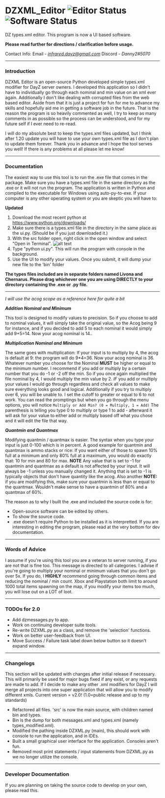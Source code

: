 # DZXML_Editor ![Editor Status](https://img.shields.io/badge/Editor-Passing-brightgreen) ![Software Status](https://img.shields.io/badge/Software-WIP-yellow)

DZ types.xml editor. This program is now a UI based software.

**Please read further for directions / clarification before usage.**

Contact Info:
Email - *infrared.dayz@gmail.com*
Discord - *Danny2#5070*

---

### Introduction
DZXML Editor is an open-source Python developed simple types.xml modifier for DayZ server owners. I developed this
application so I didn't have to individually go through each nominal and min value on an xml ever again. Additionally
I don't like dealing with corrupted files from the web based editor. Aside from that it is just a project for fun for me to advance my skills and hopefully aid me in getting a software job in the future. That is the reason the program is so heavily commented as well, I try to keep as many comments in as possible so the process can be understood, and for my future self if I ever need to re-read.

I will do my absolute best to keep the types.xml files updated, but I think after 1.20 update you will have to use your own types.xml file as I don't plan to update them forever. Thank you in advance and I hope the tool serves you well! If there is any problems at all please let me know!

---

### Documentation

The easiest way to use this tool is to run the .exe file that comes in the package. Make sure you have a types.xml file
in the same directory as the .exe or it will not run the program. The application is written in Python and compiled to the
executable for Windows using auto-py-to-exe. If your computer is any other operating system or you are skeptic you will have to:

**Updated**
1. Download the most recent python at https://www.python.org/downloads/
2. Make sure there is a types.xml file in the directory in the same place as the ui.py. (Should be if you just downloaded it.)
3. With the src folder open, right click in the open window and select "Open in Terminal".
![alt text](https://github.com/AustinCBYUi/DZXML_editor/blob/main/piccer1.png?raw=true)
5. Type "python ui.py". This will run the program with console in the background.
6. Use the UI to modify your values. Once you submit, it will dump your new file to the 'bin' folder

**The types files included are in separate folders named Livona and Chernarus. Please drag whichever one you are using DIRECTLY to your directory containing the .exe or .py file.**

----------

*I will use the acog scope as a reference here for quite a bit*

***Addition Nominal and Minimum***

This tool is designed to modify values to precision. So if you choose to add to nominal values, it will simply take the original
value, so the Acog being 9 for instance, and if you decided to add 5 to each nominal it would simply add 9+5=14. Now your acog
nominal is 14..

***Multiplication Nominal and Minimum***

The same goes with multiplication: If your input is to multiply by 4, the acog is default at 9: the program will do 9*4=36. Now
your acog nominal is 36.
Whatever number you choose for the Nominal **MUST** be higher or equal to the minimum number. I recommend if you add or multiply
by a certain number that you do -1 or -2 off the min. So if you once again multiplied the file nominal by 4, I would multiply the
min value by 2. *IF* you add or multiply your values I would go through regardless and check all values to make sure everything looks good and logical. Additionally if you try to multiply over 6, you will be unable to. I set the cutoff to greater or equal to 6 to not work.
You can read the promptings but when you go through the menu options, you will notice `Multiply or Add Min? (0 = Multiply, 1 = Add)` The parenthesis is telling you type 0 to multiply or type 1 to add - afterward it will ask for your value to either add or multiply based off what you chose and it will edit the file that way.

***Quantmin and Quantmax***

Modifying quantmin / quantmax is easier. The syntax when you type your input is just 0-100 which is in percent. A good example for quantmin and quantmax is ammo stacks or rice: If you want either of those to spawn 10% full at a minimum and only 80% full at a maximum, you would do exactly that: 10 for min and 80 for max. **NOTE** Any value that is set to -1 for quantmin and quantmax as a default is not affected by your input. It will always be -1 unless you manually changed it. Anything that is set to -1 is typically objects that don't have quantity like the acog. Also another **NOTE:** if you are modifying this, make sure your quantmin is less than or equal to the quantmax. Wouldn't make sense to have a quantmin of 80% and a quantmax of 60%.


The reason as to why I built the .exe and included the source code is for:
- Open-source software can be edited by others.
- To show the source code.
- .exe doesn't require Python to be installed as it is interpretted.
If you are interesting in editing the program, please read at the very bottom for dev documentation.

---

### Words of Advice
I assume if you're using this tool you are a veteran to server running, if you are not that is fine too. This message is
directed to all categories. I advise if you're going to multiply your nominal or minimum values that you don't go over 5x.
If you do, I **HIGHLY** recommend going through common items and reducing the nominal / min count. Xbox and Playstation both
limit to around 1000 total items spawning on the map, if you modify your items too much, you will lose out on a LOT of loot.

---

### TODOs for 2.0
- Add dzmessages.py to app.
- Work on continuing developer suite tools.
- Re-write DZXML.py as a class, and remove the 'selection' functions.
- Work on better user-feedback from UI.
- Move Success / Failure task label down below button so it doesn't expand window.

---

### Changelogs
This section will be updated with changes after initial release if necessary. This will primarily be used for major bugs fixed if any exist, or any requests are made to add. If I decide to make any other .xml modifiers for DayZ I will merge all projects into one super application that will allow you to modify different xmls.
Current version = v2.0! (1.0=public release and up to my standards)
- Refactored all files. 'src' is now the main source, with children named bin and types.
- Bin is the dump for both messages.xml and types.xml (namely types_modified.xml).
- Modified the pathing inside DZXML.py (main), this should work with console to run the application, and in IDEs.
- Built a small graphical user interface for the application. Consoles aren't fun.
- Removed most print statements / input statements from DZXML.py as we no longer utilize the console.

---

### Developer Documentation
If you are planning on taking the source code to develop on your own, please read this.
